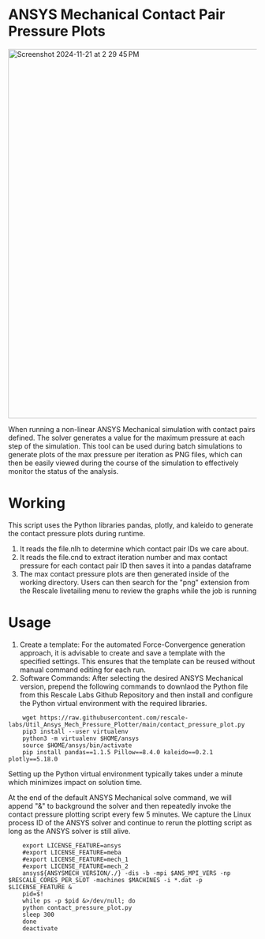 # ANSYS Mechanical Contact Pair Pressure Plots

<img width="748" alt="Screenshot 2024-11-21 at 2 29 45 PM" src="https://github.com/user-attachments/assets/141c3e4d-152d-42cf-bcea-839ec0390fd1">


When running a non-linear ANSYS Mechanical simulation with contact pairs defined. The solver generates a value for the maximum pressure at each step of the simulation. This tool can be used during batch simulations to generate plots of the max pressure per iteration as PNG files, which can then be easily viewed during the course of the simulation to effectively monitor the status of the analysis.

# Working
This script uses the Python libraries pandas, plotly, and kaleido to generate the contact pressure plots during runtime.
1. It reads the file.nlh to determine which contact pair IDs we care about.
2. It reads the file.cnd to extract iteration number and max contact pressure for each contact pair ID then saves it into a pandas dataframe
3. The max contact pressure plots are then generated inside of the working directory.
Users can then search for the "png" extension from the Rescale livetailing menu to review the graphs while the job is running
# Usage
1. Create a template:
For the automated Force-Convergence generation approach, it is advisable to create and save a template with the specified settings. This ensures that the template can be reused without manual command editing for each run.
2. Software Commands:
After selecting the desired ANSYS Mechanical version, prepend the following commands to downlaod the Python file from this Rescale Labs Github Repository and then install and configure the Python virtual environment with the required libraries.
```
	wget https://raw.githubusercontent.com/rescale-labs/Util_Ansys_Mech_Pressure_Plotter/main/contact_pressure_plot.py
	pip3 install --user virtualenv
	python3 -m virtualenv $HOME/ansys
	source $HOME/ansys/bin/activate
	pip install pandas==1.1.5 Pillow==8.4.0 kaleido==0.2.1 plotly==5.18.0
```
Setting up the Python virtual environment typically takes under a minute which minimizes impact on solution time.

At the end of the default ANSYS Mechanical solve command, we will append "&" to background the solver and then repeatedly invoke the contact pressure plotting script every few 5 minutes. We capture the Linux process ID of the ANSYS solver and continue to rerun the plotting script as long as the ANSYS solver is still alive.

```
	export LICENSE_FEATURE=ansys
	#export LICENSE_FEATURE=meba
	#export LICENSE_FEATURE=mech_1
	#export LICENSE_FEATURE=mech_2
	ansys${ANSYSMECH_VERSION/./} -dis -b -mpi $ANS_MPI_VERS -np $RESCALE_CORES_PER_SLOT -machines $MACHINES -i *.dat -p $LICENSE_FEATURE &
	pid=$!
	while ps -p $pid &>/dev/null; do
	python contact_pressure_plot.py
	sleep 300
	done
	deactivate
```

